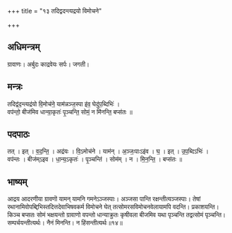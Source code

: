 +++
title = "१३ तदिद्वदन्त्यद्रयो विमोचने"

+++
## अधिमन्त्रम्
ग्रावाणः। अर्बुदः काद्रवेयः सर्पः। जगती।

## मन्त्रः
तदिद्व॑द॒न्त्यद्र॑यो वि॒मोच॑ने॒ याम॑न्नञ्ज॒स्पा इ॑व॒ घेदु॑प॒ब्दिभिः॑ ।  
वप॑न्तो॒ बीज॑मिव धान्या॒कृतः॑ पृ॒ञ्चन्ति॒ सोमं॒ न मि॑नन्ति॒ बप्स॑तः ॥

## पदपाठः
तत् । इत् । व॒द॒न्ति॒ । अद्र॑यः । वि॒ऽमोच॑ने । याम॑न् । अ॒ञ्जः॒पाःऽइ॑व । घ॒ । इत् । उ॒प॒ब्दिऽभिः॑ ।  
वप॑न्तः । बीज॑म्ऽइव । धा॒न्य॒ऽकृतः॑ । पृ॒ञ्चन्ति॑ । सोम॑म् । न । मि॒न॒न्ति॒ । बप्स॑तः ॥

## भाष्यम्
आद्रय आदरणीया ग्रावणॊ यामन् यामनि गमनेऽञ्जस्पाः। अञ्जसा पान्ति रक्षन्तीत्यञ्जस्पाः। तेषां रथानामिवोपब्द्दिभिस्तदित्तदेवाभिषवकर्म विमोचने घेत् तत्सोमरसविमोचनवेलायामपि वदन्ति। प्रकाशयन्ति। किञ्च बप्सतः सोमं भक्षयन्तो ग्रावाणो वपन्तो धान्याक्रुतः कृषीवला बीजमिव यथा पृञ्चन्ति तद्वत्सोमं पृञ्चन्ति। सम्पर्चयन्तीत्यर्थः। नैनं मिनन्ति। न हिंसन्तीत्यर्थः॥१४॥